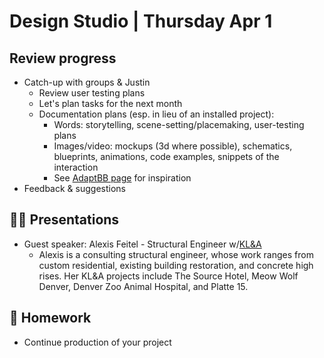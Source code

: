 # Design Studio | Thursday Apr 1

## Review progress

- Catch-up with groups & Justin
  - Review user testing plans
  - Let's plan tasks for the next month
  - Documentation plans (esp. in lieu of an installed project):
    - Words: storytelling, scene-setting/placemaking, user-testing plans
    - Images/video: mockups (3d where possible), schematics, blueprints, animations, code examples, snippets of the interaction
    - See [AdaptBB page](https://hovercraftstudio.com/hoi-nyc-adapt-bb) for inspiration
- Feedback & suggestions

## 👨‍🏫 Presentations

- Guest speaker: Alexis Feitel - Structural Engineer w/[KL&A](https://www.klaa.com)
  - Alexis is a consulting structural engineer, whose work ranges from custom residential, existing building restoration, and concrete high rises. Her KL&A projects include The Source Hotel, Meow Wolf Denver, Denver Zoo Animal Hospital, and Platte 15.

## 📝 Homework

- Continue production of your project